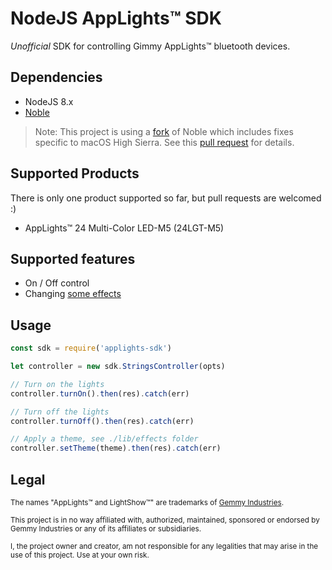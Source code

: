 # NodeJS AppLights™ SDK

_Unofficial_ SDK for controlling Gimmy AppLights™ bluetooth devices.


## Dependencies

  - NodeJS 8.x
  - [Noble](https://github.com/sandeepmistry/noble)

  > Note: This project is using a [fork](https://github.com/PolideaInternal/noble/tree/macos_highsierra) of Noble which includes fixes specific to macOS High Sierra. See this [pull request](https://github.com/sandeepmistry/noble/pull/689) for details.


## Supported Products

There is only one product supported so far, but pull requests are welcomed :)

  - AppLights™ 24 Multi-Color LED-M5 (24LGT-M5)


## Supported features

  - On / Off control
  - Changing [some effects](lib/effects)


## Usage

```javascript
const sdk = require('applights-sdk')

let controller = new sdk.StringsController(opts)

// Turn on the lights
controller.turnOn().then(res).catch(err)

// Turn off the lights
controller.turnOff().then(res).catch(err)

// Apply a theme, see ./lib/effects folder
controller.setTheme(theme).then(res).catch(err)
```


## Legal

<sub>The names "AppLights™ and LightShow™" are trademarks of [Gemmy Industries](http://www.gemmy.com/).

<sub>This project is in no way affiliated with, authorized, maintained, sponsored or endorsed by Gemmy Industries or any of its affiliates or subsidiaries.

<sub>I, the project owner and creator, am not responsible for any legalities that may arise in the use of this project. Use at your own risk.
